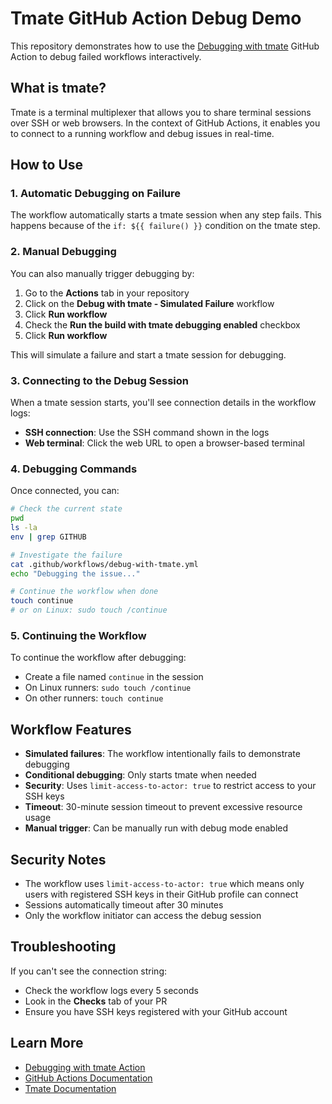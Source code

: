 # Tmate GitHub Action Debug Demo

This repository demonstrates how to use the [Debugging with tmate](https://github.com/marketplace/actions/debugging-with-tmate) GitHub Action to debug failed workflows interactively.

## What is tmate?

Tmate is a terminal multiplexer that allows you to share terminal sessions over SSH or web browsers. In the context of GitHub Actions, it enables you to connect to a running workflow and debug issues in real-time.

## How to Use

### 1. Automatic Debugging on Failure

The workflow automatically starts a tmate session when any step fails. This happens because of the `if: ${{ failure() }}` condition on the tmate step.

### 2. Manual Debugging

You can also manually trigger debugging by:

1. Go to the **Actions** tab in your repository
2. Click on the **Debug with tmate - Simulated Failure** workflow
3. Click **Run workflow**
4. Check the **Run the build with tmate debugging enabled** checkbox
5. Click **Run workflow**

This will simulate a failure and start a tmate session for debugging.

### 3. Connecting to the Debug Session

When a tmate session starts, you'll see connection details in the workflow logs:

- **SSH connection**: Use the SSH command shown in the logs
- **Web terminal**: Click the web URL to open a browser-based terminal

### 4. Debugging Commands

Once connected, you can:

```bash
# Check the current state
pwd
ls -la
env | grep GITHUB

# Investigate the failure
cat .github/workflows/debug-with-tmate.yml
echo "Debugging the issue..."

# Continue the workflow when done
touch continue
# or on Linux: sudo touch /continue
```

### 5. Continuing the Workflow

To continue the workflow after debugging:

- Create a file named `continue` in the session
- On Linux runners: `sudo touch /continue`
- On other runners: `touch continue`

## Workflow Features

- **Simulated failures**: The workflow intentionally fails to demonstrate debugging
- **Conditional debugging**: Only starts tmate when needed
- **Security**: Uses `limit-access-to-actor: true` to restrict access to your SSH keys
- **Timeout**: 30-minute session timeout to prevent excessive resource usage
- **Manual trigger**: Can be manually run with debug mode enabled

## Security Notes

- The workflow uses `limit-access-to-actor: true` which means only users with registered SSH keys in their GitHub profile can connect
- Sessions automatically timeout after 30 minutes
- Only the workflow initiator can access the debug session

## Troubleshooting

If you can't see the connection string:
- Check the workflow logs every 5 seconds
- Look in the **Checks** tab of your PR
- Ensure you have SSH keys registered with your GitHub account

## Learn More

- [Debugging with tmate Action](https://github.com/marketplace/actions/debugging-with-tmate)
- [GitHub Actions Documentation](https://docs.github.com/en/actions)
- [Tmate Documentation](https://tmate.io/)
